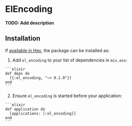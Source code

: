 # ElEncoding

**TODO: Add description**

## Installation

If [available in Hex](https://hex.pm/docs/publish), the package can be installed as:

  1. Add `el_encoding` to your list of dependencies in `mix.exs`:

    ```elixir
    def deps do
      [{:el_encoding, "~> 0.1.0"}]
    end
    ```

  2. Ensure `el_encoding` is started before your application:

    ```elixir
    def application do
      [applications: [:el_encoding]]
    end
    ```

